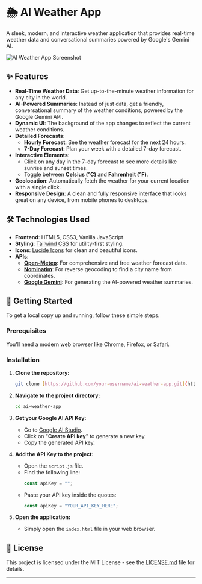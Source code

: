 # 🌦️ AI Weather App

A sleek, modern, and interactive weather application that provides real-time weather data and conversational summaries powered by Google's Gemini AI.

![AI Weather App Screenshot](https://placehold.co/800x450/2d3748/ffffff?text=App+Screenshot+Here)

## ✨ Features

* **Real-Time Weather Data**: Get up-to-the-minute weather information for any city in the world.
* **AI-Powered Summaries**: Instead of just data, get a friendly, conversational summary of the weather conditions, powered by the Google Gemini API.
* **Dynamic UI**: The background of the app changes to reflect the current weather conditions.
* **Detailed Forecasts**:
    * **Hourly Forecast**: See the weather forecast for the next 24 hours.
    * **7-Day Forecast**: Plan your week with a detailed 7-day forecast.
* **Interactive Elements**:
    * Click on any day in the 7-day forecast to see more details like sunrise and sunset times.
    * Toggle between **Celsius (°C)** and **Fahrenheit (°F)**.
* **Geolocation**: Automatically fetch the weather for your current location with a single click.
* **Responsive Design**: A clean and fully responsive interface that looks great on any device, from mobile phones to desktops.

## 🛠️ Technologies Used

* **Frontend**: HTML5, CSS3, Vanilla JavaScript
* **Styling**: [Tailwind CSS](https://tailwindcss.com/) for utility-first styling.
* **Icons**: [Lucide Icons](https://lucide.dev/) for clean and beautiful icons.
* **APIs**:
    * [**Open-Meteo**](https://open-meteo.com/): For comprehensive and free weather forecast data.
    * [**Nominatim**](https://nominatim.org/): For reverse geocoding to find a city name from coordinates.
    * [**Google Gemini**](https://ai.google.dev/): For generating the AI-powered weather summaries.

## 🚀 Getting Started

To get a local copy up and running, follow these simple steps.

### Prerequisites

You'll need a modern web browser like Chrome, Firefox, or Safari.

### Installation

1.  **Clone the repository:**
    ```sh
    git clone [https://github.com/your-username/ai-weather-app.git](https://github.com/your-username/ai-weather-app.git)
    ```
2.  **Navigate to the project directory:**
    ```sh
    cd ai-weather-app
    ```
3.  **Get your Google AI API Key:**
    * Go to [Google AI Studio](https://aistudio.google.com/app/apikey).
    * Click on "**Create API key**" to generate a new key.
    * Copy the generated API key.

4.  **Add the API Key to the project:**
    * Open the `script.js` file.
    * Find the following line:
        ```javascript
        const apiKey = "";
        ```
    * Paste your API key inside the quotes:
        ```javascript
        const apiKey = "YOUR_API_KEY_HERE";
        ```

5.  **Open the application:**
    * Simply open the `index.html` file in your web browser.

## 📄 License

This project is licensed under the MIT License - see the [LICENSE.md](LICENSE.md) file for details.

---
